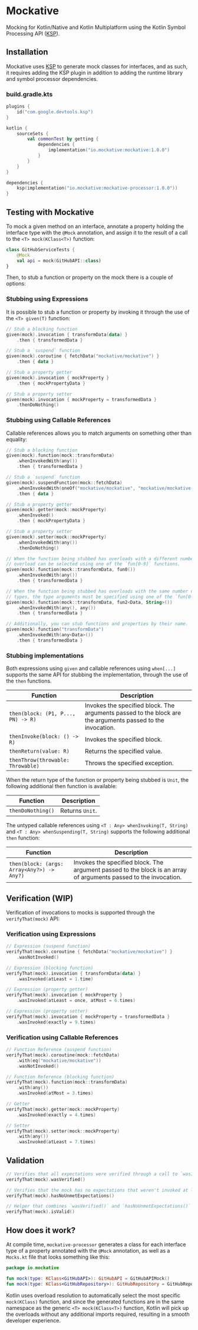 # Mockative

Mocking for Kotlin/Native and Kotlin Multiplatform using the Kotlin Symbol Processing API ([KSP]).

[ksp]: https://github.com/google/ksp

## Installation

Mockative uses [KSP] to generate mock classes for interfaces, and as such, it requires adding the
KSP plugin in addition to adding the runtime library and symbol processor dependencies.

### build.gradle.kts

```kotlin
plugins {
    id("com.google.devtools.ksp")
}

kotlin {
    sourceSets {
        val commonTest by getting {
            dependencies {
                implementation("io.mockative:mockative:1.0.0")
            }
        }
    }
}

dependencies {
    ksp(implementation("io.mockative:mockative-processor:1.0.0"))
}
```

## Testing with Mockative

To mock a given method on an interface, annotate a property holding the interface type with the
`@Mock` annotation, and assign it to the result of a call to the `<T> mock(KClass<T>)` function:

```kotlin
class GitHubServiceTests {
    @Mock
    val api = mock(GitHubAPI::class)
}
```

Then, to stub a function or property on the mock there is a couple of options:

### Stubbing using Expressions

It is possible to stub a function or property by invoking it through the use of the `<T> given(T)`
function:

```kotlin
// Stub a blocking function
given(mock).invocation { transformData(data) }
    .then { transformedData }

// Stub a `suspend` function 
given(mock).coroutine { fetchData("mockative/mockative") }
    .then { data }

// Stub a property getter
given(mock).invocation { mockProperty }
    .then { mockPropertyData }

// Stub a property setter
given(mock).invocation { mockProperty = transformedData }
    .thenDoNothing()
```

### Stubbing using Callable References

Callable references allows you to match arguments on something other than equality:

```kotlin
// Stub a blocking function
given(mock).function(mock::transformData)
    .whenInvokedWith(any())
    .then { transformedData }

// Stub a `suspend` function
given(mock).suspendFunction(mock::fetchData)
    .whenInvokedWith(oneOf("mockative/mockative", "mockative/mockative-processor"))
    .then { data }

// Stub a property getter
given(mock).getter(mock::mockProperty)
    .whenInvoked()
    .then { mockPropertyData }

// Stub a property setter
given(mock).setter(mock::mockProperty)
    .whenInvokedWith(any())
    .thenDoNothing()

// When the function being stubbed has overloads with a different number of arguments, a specific 
// overload can be selected using one of the `fun[0-9]` functions. 
given(mock).function(mock::transformData, fun0())
    .whenInvokedWith(any())
    .then { transformedData }

// When the function being stubbed has overloads with the same number of arguments, but different 
// types, the type arguments must be specified using one of the `fun[0-9]` functions.
given(mock).function(mock::transformData, fun2<Data, String>())
    .whenInvokedWith(any(), any())
    .then { transformedData }

// Additionally, you can stub functions and properties by their name.
given(mock).function("transformData")
    .whenInvokedWith(any<Data>())
    .then { transformedData }
```

### Stubbing implementations

Both expressions using `given` and callable references using `when[...]` supports the same API for
stubbing the implementation, through the use of the `then` functions.

| Function                           | Description                                                                                                |
| ---------------------------------- | ---------------------------------------------------------------------------------------------------------- |
| `then(block: (P1, P..., PN) -> R)` | Invokes the specified block. The arguments passed to the block are the arguments passed to the invocation. |
| `thenInvoke(block: () -> R)`       | Invokes the specified block.                                                                               |
| `thenReturn(value: R)`             | Returns the specified value.                                                                               |
| `thenThrow(throwable: Throwable)`  | Throws the specified exception.                                                                            |

When the return type of the function or property being stubbed is `Unit`, the following additional then function is available:

| Function          | Description     |
| ----------------- | --------------- |
| `thenDoNothing()` | Returns `Unit`. |

The untyped callable references using `<T : Any> whenInvoking(T, String)` and
`<T : Any> whenSuspending(T, String)` supports the following additional `then` function:

| Function                                   | Description                                                                                                      |
| ------------------------------------------ | ---------------------------------------------------------------------------------------------------------------- |
| `then(block: (args: Array<Any?>) -> Any?)` | Invokes the specified block. The argument passed to the block is an array of arguments passed to the invocation. |

## Verification (WIP)

Verification of invocations to mocks is supported through the `verifyThat(mock)` API:

### Verification using Expressions

```kotlin
// Expression (suspend function)
verifyThat(mock).coroutine { fetchData("mockative/mockative") }
    .wasNotInvoked()

// Expression (blocking function)
verifyThat(mock).invocation { transformData(data) }
    .wasInvoked(atLeast = 1.time)

// Expression (property getter)
verifyThat(mock).invocation { mockProperty }
    .wasInvoked(atLeast = once, atMost = 6.times)

// Expression (property setter)
verifyThat(mock).invocation { mockProperty = transformedData }
    .wasInvoked(exactly = 9.times)
```

### Verification using Callable References

```kotlin
// Function Reference (suspend function)
verifyThat(mock).coroutine(mock::fetchData)
    .with(eq("mockative/mockative"))
    .wasNotInvoked()

// Function Reference (blocking function)
verifyThat(mock).function(mock::transformData)
    .with(any())
    .wasInvoked(atMost = 3.times)

// Getter
verifyThat(mock).getter(mock::mockProperty)
    .wasInvoked(exactly = 4.times)

// Setter
verifyThat(mock).setter(mock::mockProperty)
    .with(any())
    .wasInvoked(atLeast = 7.times)
```

## Validation

```kotlin
// Verifies that all expectations were verified through a call to `wasInvoked()`
verifyThat(mock).wasVerified()

// Verifies that the mock has no expectations that weren't invoked at least once.
verifyThat(mock).hasNoUnmetExpectations()

// Helper that combines `wasVerified()` and `hasNoUnmetExpectations()`
verifyThat(mock).isValid()
```

## How does it work?

At compile time, `mockative-processor` generates a class for each interface type of a property
annotated with the `@Mock` annotation, as well as a `Mocks.kt` file that looks something like this:

```kotlin
package io.mockative

fun mock(type: KClass<GitHubAPI>): GitHubAPI = GitHubAPIMock()
fun mock(type: KClass<GitHubRepository>): GitHubRepository = GitHubRepositoryMock()
```

Kotlin uses overload resolution to automatically select the most specific `mock(KClass)` function,
and since the generated functions are in the same namespace as the generic `<T> mock(KClass<T>)`
function, Kotlin will pick up the overloads without any additional imports required, resulting in a
smooth developer experience. 
